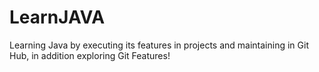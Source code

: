 # LearnJAVA
Learning Java by executing its features in projects and maintaining in Git Hub, in addition exploring Git Features!
